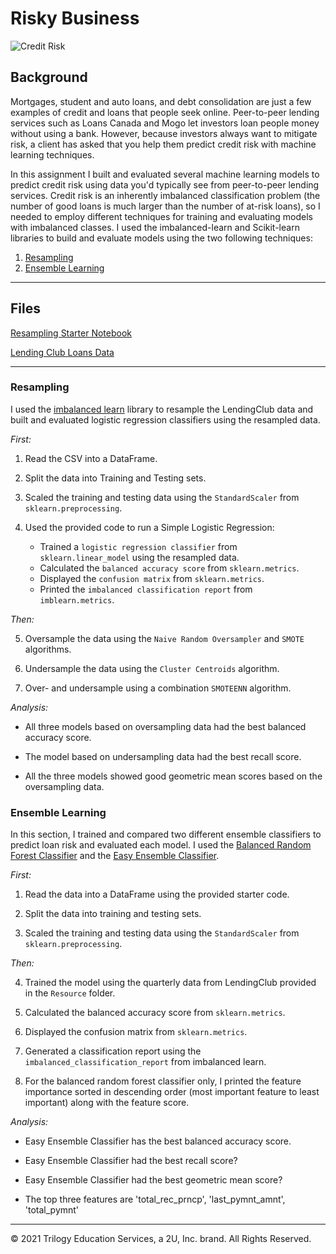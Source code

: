 # Risky Business
 
![Credit Risk](Images/credit-risk.jpg)

## Background

Mortgages, student and auto loans, and debt consolidation are just a few examples of credit and loans that people seek online. Peer-to-peer lending services such as Loans Canada and Mogo let investors loan people money without using a bank. However, because investors always want to mitigate risk, a client has asked that you help them predict credit risk with machine learning techniques.

In this assignment I built and evaluated several machine learning models to predict credit risk using data you'd typically see from peer-to-peer lending services. Credit risk is an inherently imbalanced classification problem (the number of good loans is much larger than the number of at-risk loans), so I needed to employ different techniques for training and evaluating models with imbalanced classes. I used the imbalanced-learn and Scikit-learn libraries to build and evaluate models using the two following techniques:

1. [Resampling](#Resampling)
2. [Ensemble Learning](#Ensemble-Learning)

- - -

## Files

[Resampling Starter Notebook](Starter_Code/credit_risk_resampling.ipynb)

[Lending Club Loans Data](Resources/LoanStats_2019Q1.csv.zip)

- - -

### Resampling

I used the [imbalanced learn](https://imbalanced-learn.readthedocs.io) library to resample the LendingClub data and built and evaluated logistic regression classifiers using the resampled data.

*First:* 

1. Read the CSV into a DataFrame.

2. Split the data into Training and Testing sets.

3. Scaled the training and testing data using the `StandardScaler` from `sklearn.preprocessing`.

4. Used the provided code to run a Simple Logistic Regression:
    * Trained a `logistic regression classifier` from `sklearn.linear_model` using the resampled data.
    * Calculated the `balanced accuracy score` from `sklearn.metrics`.
    * Displayed the `confusion matrix` from `sklearn.metrics`.
    * Printed the `imbalanced classification report` from `imblearn.metrics`.

*Then:*

5. Oversample the data using the `Naive Random Oversampler` and `SMOTE` algorithms.

6. Undersample the data using the `Cluster Centroids` algorithm.

7. Over- and undersample using a combination `SMOTEENN` algorithm.


*Analysis:*

* All three models based on oversampling data had the best balanced accuracy score.
>
* The model based on undersampling data had the best recall score. 
>
* All the three models showed good geometric mean scores based on the oversampling data.

### Ensemble Learning

In this section, I trained and compared two different ensemble classifiers to predict loan risk and evaluated each model. I used the [Balanced Random Forest Classifier](https://imbalanced-learn.org/stable/references/generated/imblearn.ensemble.BalancedRandomForestClassifier.html) and the [Easy Ensemble Classifier](https://imbalanced-learn.org/stable/references/generated/imblearn.ensemble.EasyEnsembleClassifier.html). 

*First:*

1. Read the data into a DataFrame using the provided starter code.

2. Split the data into training and testing sets.

3. Scaled the training and testing data using the `StandardScaler` from `sklearn.preprocessing`.


*Then:*

4. Trained the model using the quarterly data from LendingClub provided in the `Resource` folder.

5. Calculated the balanced accuracy score from `sklearn.metrics`.

6. Displayed the confusion matrix from `sklearn.metrics`.

7. Generated a classification report using the `imbalanced_classification_report` from imbalanced learn.

8. For the balanced random forest classifier only, I printed the feature importance sorted in descending order (most important feature to least important) along with the feature score.


*Analysis:*

* Easy Ensemble Classifier has the best balanced accuracy score.

* Easy Ensemble Classifier had the best recall score?

* Easy Ensemble Classifier had the best geometric mean score?

* The top three features are 'total_rec_prncp', 'last_pymnt_amnt', 'total_pymnt'

- - -

© 2021 Trilogy Education Services, a 2U, Inc. brand. All Rights Reserved.
